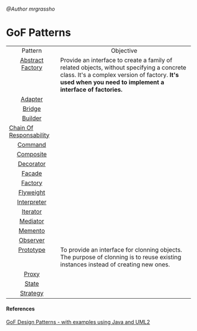 ###### @Author mrgrassho

# GoF Patterns

<table width="100%" cellspacing=4 cellpadding=0 border=0 summary="section">
<tr colspan=10 align=center>
  <td >Pattern</td>
  <td >Objective</td>
</tr>  
<tr>
  <td align=center valign=top>
  <a href="https://github.com/mrgrassho/Switch-Server/blob/master/src/abstract_factory.py">Abstract Factory</a>
  </td>
  <td>
  Provide an interface to create a family of related objects, without specifying a concrete class. It's a complex version of factory. <strong>It's used when you need to implement a interface of factories.</strong>
  </td>
</tr>
<tr>
  <td align=center valign=top>
  <a href="https://github.com/mrgrassho/Switch-Server/blob/master/src/adapter.py">Adapter</a>
  </td>
  <td>
  </td>
</tr>
<tr>
  <td align=center valign=top>
  <a href="https://github.com/mrgrassho/Switch-Server/blob/master/src/bridge.py">Bridge</a>
  </td>
  <td>
  </td>
</tr>
<tr align=center valign=top>
  <td>
  <a href="https://github.com/mrgrassho/Switch-Server/blob/master/src/builder.py">Builder</a>
  </td>
  <td>
  </td>
</tr>
<tr>
  <td>
  <a href="https://github.com/mrgrassho/Switch-Server/blob/master/src/chain_of_responsability.py">Chain Of Responsability</a>
  </td>
  <td>
  </td>
</tr>
<tr align=center valign=top>
  <td> <a href="https://github.com/mrgrassho/Switch-Server/blob/master/src/command.py">Command</a>
  </td>
  <td>
  </td>
</tr>
<tr align=center valign=top>
  <td> <a href="https://github.com/mrgrassho/Switch-Server/blob/master/src/composite.py">Composite</a>
  </td>
  <td>
  </td>
</tr>
<tr align=center valign=top>
  <td> <a href="https://github.com/mrgrassho/Switch-Server/blob/master/src/decorator.py">Decorator</a>
  </td>
  <td>
  </td>
</tr>
<tr align=center valign=top>
  <td> <a href="https://github.com/mrgrassho/Switch-Server/blob/master/src/facade.py">Facade</a>
  </td>
  <td>
  </td>
</tr>
<tr align=center valign=top>
  <td> <a href="https://github.com/mrgrassho/Switch-Server/blob/master/src/factory.py">Factory</a>
  </td>
  <td>
  </td>
</tr>
<tr align=center valign=top>
  <td> <a href="https://github.com/mrgrassho/Switch-Server/blob/master/src/flyweight.py">Flyweight</a>
  </td>
  <td>
  </td>
</tr>
<tr align=center valign=top>
  <td> <a href="https://github.com/mrgrassho/Switch-Server/blob/master/src/interpreter.py">Interpreter</a>
  </td>
  <td>
  </td>
</tr>
<tr align=center valign=top>
  <td> <a href="https://github.com/mrgrassho/Switch-Server/blob/master/src/iterator.py">Iterator</a>
  </td>
  <td>
  </td>
</tr>
<tr align=center valign=top>
  <td> <a href="https://github.com/mrgrassho/Switch-Server/blob/master/src/mediator.py">Mediator</a>
  </td>
  <td>
  </td>
</tr>
<tr align=center valign=top>
  <td> <a href="https://github.com/mrgrassho/Switch-Server/blob/master/src/memento.py">Memento</a>
  </td>
  <td>
  </td>
</tr>
<tr align=center valign=top>
  <td> <a href="https://github.com/mrgrassho/Switch-Server/blob/master/src/observer.py">Observer</a>
  </td>
  <td>
  </td>
</tr>
<tr valign=top>
  <td  align=center> <a href="https://github.com/mrgrassho/Switch-Server/blob/master/src/prototype.py">Prototype</a>
  </td>
  <td>
  To provide an interface for clonning objects. The purpose of clonning is to
  reuse existing instances instead of creating new ones.
  </td>
</tr>
<tr align=center valign=top>
  <td> <a href="https://github.com/mrgrassho/Switch-Server/blob/master/src/proxy.py">Proxy</a>
  </td>
  <td>
  </td>
</tr>
<tr align=center valign=top>
  <td> <a href="https://github.com/mrgrassho/Switch-Server/blob/master/src/state.py">State</a>
  </td>
  <td>
  </td>
</tr>
<tr align=center valign=top>
  <td> <a href="https://github.com/mrgrassho/Switch-Server/blob/master/src/strategy.py">Strategy</a>
  </td>
  <td>
  </td>
</tr>
</table>

#### References

<dl>
<a href="https://github.com/mrgrassho/Switch-Server/blob/master/c-loica-gof-catalogue.pdf">GoF Design Patterns -
with examples using Java and UML2</a>
</dl>

